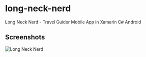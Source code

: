 # long-neck-nerd
Long Neck Nerd - Travel Guider Mobile App in Xamarin C# Android

Screenshots
-----------
![Long Neck Nerd](http://i.imgur.com/qZCN78c.jpg "Travel Guide Mobile App")